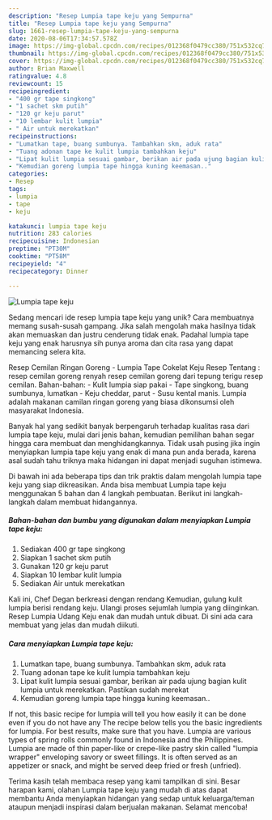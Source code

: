 ```yaml
---
description: "Resep Lumpia tape keju yang Sempurna"
title: "Resep Lumpia tape keju yang Sempurna"
slug: 1661-resep-lumpia-tape-keju-yang-sempurna
date: 2020-08-06T17:34:57.578Z
image: https://img-global.cpcdn.com/recipes/012368f0479cc380/751x532cq70/lumpia-tape-keju-foto-resep-utama.jpg
thumbnail: https://img-global.cpcdn.com/recipes/012368f0479cc380/751x532cq70/lumpia-tape-keju-foto-resep-utama.jpg
cover: https://img-global.cpcdn.com/recipes/012368f0479cc380/751x532cq70/lumpia-tape-keju-foto-resep-utama.jpg
author: Brian Maxwell
ratingvalue: 4.8
reviewcount: 15
recipeingredient:
- "400 gr tape singkong"
- "1 sachet skm putih"
- "120 gr keju parut"
- "10 lembar kulit lumpia"
- " Air untuk merekatkan"
recipeinstructions:
- "Lumatkan tape, buang sumbunya. Tambahkan skm, aduk rata"
- "Tuang adonan tape ke kulit lumpia tambahkan keju"
- "Lipat kulit lumpia sesuai gambar, berikan air pada ujung bagian kulit lumpia untuk merekatkan. Pastikan sudah merekat"
- "Kemudian goreng lumpia tape hingga kuning keemasan.."
categories:
- Resep
tags:
- lumpia
- tape
- keju

katakunci: lumpia tape keju 
nutrition: 283 calories
recipecuisine: Indonesian
preptime: "PT30M"
cooktime: "PT58M"
recipeyield: "4"
recipecategory: Dinner

---
```



![Lumpia tape keju](https://img-global.cpcdn.com/recipes/012368f0479cc380/751x532cq70/lumpia-tape-keju-foto-resep-utama.jpg)

Sedang mencari ide resep lumpia tape keju yang unik? Cara membuatnya memang susah-susah gampang. Jika salah mengolah maka hasilnya tidak akan memuaskan dan justru cenderung tidak enak. Padahal lumpia tape keju yang enak harusnya sih punya aroma dan cita rasa yang dapat memancing selera kita.

Resep Cemilan Ringan Goreng - Lumpia Tape Cokelat Keju Resep Tentang : resep cemilan goreng renyah resep cemilan goreng dari tepung terigu resep cemilan. Bahan-bahan: - Kulit lumpia siap pakai - Tape singkong, buang sumbunya, lumatkan - Keju cheddar, parut - Susu kental manis. Lumpia adalah makanan camilan ringan goreng yang biasa dikonsumsi oleh masyarakat Indonesia.

Banyak hal yang sedikit banyak berpengaruh terhadap kualitas rasa dari lumpia tape keju, mulai dari jenis bahan, kemudian pemilihan bahan segar hingga cara membuat dan menghidangkannya. Tidak usah pusing jika ingin menyiapkan lumpia tape keju yang enak di mana pun anda berada, karena asal sudah tahu triknya maka hidangan ini dapat menjadi suguhan istimewa.


Di bawah ini ada beberapa tips dan trik praktis dalam mengolah lumpia tape keju yang siap dikreasikan. Anda bisa membuat Lumpia tape keju menggunakan 5 bahan dan 4 langkah pembuatan. Berikut ini langkah-langkah dalam membuat hidangannya.

<!--inarticleads1-->

##### Bahan-bahan dan bumbu yang digunakan dalam menyiapkan Lumpia tape keju:

1. Sediakan 400 gr tape singkong
1. Siapkan 1 sachet skm putih
1. Gunakan 120 gr keju parut
1. Siapkan 10 lembar kulit lumpia
1. Sediakan  Air untuk merekatkan


Kali ini, Chef Degan berkreasi dengan rendang Kemudian, gulung kulit lumpia berisi rendang keju. Ulangi proses sejumlah lumpia yang diinginkan. Resep Lumpia Udang Keju enak dan mudah untuk dibuat. Di sini ada cara membuat yang jelas dan mudah diikuti. 

<!--inarticleads2-->

##### Cara menyiapkan Lumpia tape keju:

1. Lumatkan tape, buang sumbunya. Tambahkan skm, aduk rata
1. Tuang adonan tape ke kulit lumpia tambahkan keju
1. Lipat kulit lumpia sesuai gambar, berikan air pada ujung bagian kulit lumpia untuk merekatkan. Pastikan sudah merekat
1. Kemudian goreng lumpia tape hingga kuning keemasan..


If not, this basic recipe for lumpia will tell you how easily it can be done even if you do not have any The recipe below tells you the basic ingredients for lumpia. For best results, make sure that you have. Lumpia are various types of spring rolls commonly found in Indonesia and the Philippines. Lumpia are made of thin paper-like or crepe-like pastry skin called &#34;lumpia wrapper&#34; enveloping savory or sweet fillings. It is often served as an appetizer or snack, and might be served deep fried or fresh (unfried). 

Terima kasih telah membaca resep yang kami tampilkan di sini. Besar harapan kami, olahan Lumpia tape keju yang mudah di atas dapat membantu Anda menyiapkan hidangan yang sedap untuk keluarga/teman ataupun menjadi inspirasi dalam berjualan makanan. Selamat mencoba!
